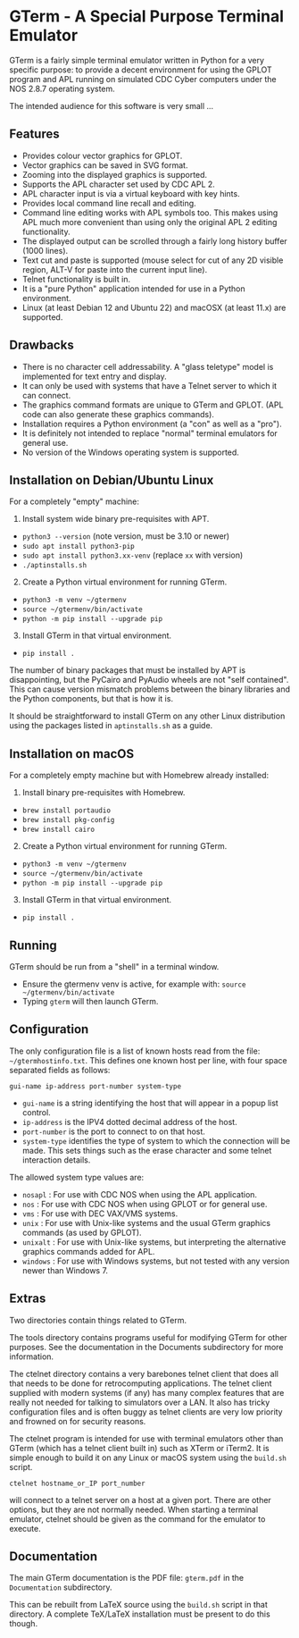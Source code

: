 GTerm - A Special Purpose Terminal Emulator
===========================================

GTerm is a fairly simple terminal emulator written in Python for
a very specific purpose: to provide a decent environment for using
the GPLOT program and APL running on simulated CDC Cyber computers
under the NOS 2.8.7 operating system.

The intended audience for this software is very small ...

Features
--------

- Provides colour vector graphics for GPLOT.
- Vector graphics can be saved in SVG format.
- Zooming into the displayed graphics is supported.
- Supports the APL character set used by CDC APL 2.
- APL character input is via a virtual keyboard with key hints.
- Provides local command line recall and editing.
- Command line editing works with APL symbols too. This makes
  using APL much more convenient than using only the original
  APL 2 editing functionality.
- The displayed output can be scrolled through a fairly
  long history buffer (1000 lines).
- Text cut and paste is supported (mouse select for cut of
  any 2D visible region, ALT-V for paste into the current
  input line).
- Telnet functionality is built in.
- It is a "pure Python" application intended for use in a
  Python environment.
- Linux (at least Debian 12 and Ubuntu 22) and macOSX (at least 11.x)
  are supported.

Drawbacks
---------

- There is no character cell addressability. A "glass teletype"
  model is implemented for text entry and display.
- It can only be used with systems that have a Telnet server to
  which it can connect.
- The graphics command formats are unique to GTerm and GPLOT.
  (APL code can also generate these graphics commands).
- Installation requires a Python environment (a "con" as well
  as a "pro").
- It is definitely not intended to replace "normal" terminal
  emulators for general use.
- No version of the Windows operating system is supported.

Installation on Debian/Ubuntu Linux
-----------------------------------

For a completely "empty" machine:

1. Install system wide binary pre-requisites with APT.
- `python3 --version` (note version, must be 3.10 or newer)
- `sudo apt install python3-pip`
- `sudo apt install python3.xx-venv` (replace `xx` with version)
- `./aptinstalls.sh`

2. Create a Python virtual environment for running GTerm.
- `python3 -m venv ~/gtermenv`
- `source ~/gtermenv/bin/activate`
- `python -m pip install --upgrade pip`

3. Install GTerm in that virtual environment.
- `pip install .`

The number of binary packages that must be installed by APT is
disappointing, but the PyCairo and PyAudio wheels are not
"self contained". This can cause version mismatch problems
between the binary libraries and the Python components, but
that is how it is.

It should be straightforward to install GTerm on any other Linux
distribution using the packages listed in `aptinstalls.sh` as a
guide.

Installation on macOS
---------------------

For a completely empty machine but with Homebrew already installed:

1. Install binary pre-requisites with Homebrew.
- `brew install portaudio`
- `brew install pkg-config`
- `brew install cairo`

2. Create a Python virtual environment for running GTerm.
- `python3 -m venv ~/gtermenv`
- `source ~/gtermenv/bin/activate`
- `python -m pip install --upgrade pip`

3. Install GTerm in that virtual environment.
- `pip install .`

Running
-------

GTerm should be run from a "shell" in a terminal window.

- Ensure the gtermenv venv is active, for example with:
  `source ~/gtermenv/bin/activate`
- Typing `gterm` will then launch GTerm.

Configuration
-------------

The only configuration file is a list of known hosts read from
the file: `~/gtermhostinfo.txt`. This defines one known host per line,
with four space separated fields as follows:
```
gui-name ip-address port-number system-type
```

- `gui-name` is a string identifying the host that will appear in a
  popup list control.
- `ip-address` is the IPV4 dotted decimal address of the host.
- `port-number` is the port to connect to on that host.
- `system-type` identifies the type of system to which the connection
  will be made. This sets things such as the erase character and some
  telnet interaction details.

The allowed system type values are:

- `nosapl` : For use with CDC NOS when using the APL application.
- `nos` : For use with CDC NOS when using GPLOT or for general use.
- `vms` : For use with DEC VAX/VMS systems.
- `unix` : For use with Unix-like systems and the usual GTerm graphics
  commands (as used by GPLOT).
- `unixalt` : For use with Unix-like systems, but interpreting the
  alternative graphics commands added for APL.
- `windows` : For use with Windows systems, but not tested with any
  version newer than Windows 7.

Extras
------

Two directories contain things related to GTerm.

The tools directory contains programs useful for modifying GTerm
for other purposes. See the documentation in the Documents
subdirectory for more information.

The ctelnet directory contains a very barebones telnet client that
does all that needs to be done for retrocomputing applications. The
telnet client supplied with modern systems (if any) has many complex
features that are really not needed for talking to simulators over
a LAN. It also has tricky configuration files and is often buggy
as telnet clients are very low priority and frowned on for
security reasons.

The ctelnet program is intended for use with terminal emulators other than
GTerm (which has a telnet client built in) such as XTerm or iTerm2.
It is simple enough to build it on any Linux or macOS system using the
`build.sh` script.
```
ctelnet hostname_or_IP port_number
```
will connect to a telnet server on a host at a given port. There
are other options, but they are not normally needed. When starting
a terminal emulator, ctelnet should be given as the command for
the emulator to execute.

Documentation
-------------

The main GTerm documentation is the PDF file: `gterm.pdf` in
the `Documentation` subdirectory.

This can be rebuilt from LaTeX source using the `build.sh` script
in that directory. A complete TeX/LaTeX installation must be present
to do this though.
